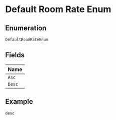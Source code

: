 
# Default Room Rate Enum

## Enumeration

`DefaultRoomRateEnum`

## Fields

| Name |
|  --- |
| `Asc` |
| `Desc` |

## Example

```
desc
```

